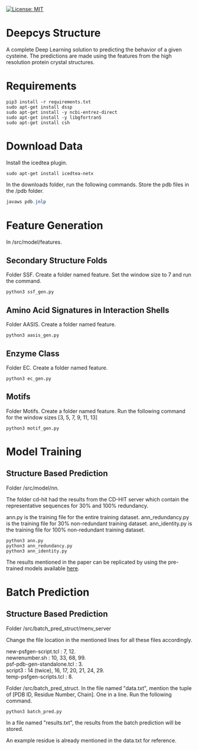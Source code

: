 [![License: MIT](https://img.shields.io/badge/License-MIT-yellow.svg)](https://opensource.org/licenses/MIT)

# Deepcys Structure
A complete Deep Learning solution to predicting the behavior of a given cysteine. The predictions are made using the features from the high resolution protein crystal structures.

# Requirements

```python3
pip3 install -r requirements.txt
sudo apt-get install dssp
sudo apt-get install -y ncbi-entrez-direct
sudo apt-get install -y libgfortran5
sudo apt-get install csh
```

# Download Data

Install the icedtea plugin.

```
sudo apt-get install icedtea-netx
```

In the downloads folder, run the following commands. Store the pdb files in the /pdb folder.

```java
javaws pdb.jnlp
```

# Feature Generation

In /src/model/features.

## Secondary Structure Folds

Folder SSF. 
Create a folder named feature.
Set the window size to 7 and run the command.

```python3
python3 ssf_gen.py
```

## Amino Acid Signatures in Interaction Shells

Folder AASIS. 
Create a folder named feature.

```python3
python3 aasis_gen.py
```

## Enzyme Class

Folder EC. 
Create a folder named feature.

```python3
python3 ec_gen.py
```

## Motifs

Folder Motifs. 
Create a folder named feature.
Run the following command for the window sizes [3, 5, 7, 9, 11, 13] 

```python3
python3 motif_gen.py
```

# Model Training

## Structure Based Prediction

Folder /src/model/nn.

The folder cd-hit had the results from the CD-HIT server which contain the representative sequences for 30% and 100% redundancy.

ann.py is the training file for the entire training dataset.
ann_redundancy.py is the training file for 30% non-redundant training dataset.
ann_identity.py is the training file for 100% non-redundant training dataset.

```python3
python3 ann.py
python3 ann_redundancy.py
python3 ann_identity.py
```

The results mentioned in the paper can be replicated by using the pre-trained models available [here](https://drive.google.com/drive/folders/1Hu_P80OheLdSDpRqPcECbdua1kTjv8Vx?usp=sharing).

# Batch Prediction

## Structure Based Prediction

Folder /src/batch_pred_struct/menv_server

Change the file location in the mentioned lines for all these files accordingly.

new-psfgen-script.tcl : 7, 12.  <br/>
newrenumber.sh : 10, 33, 68, 99.  <br/>
psf-pdb-gen-standalone.tcl : 3.  <br/>
script3 : 14 (twice), 16, 17, 20, 21, 24, 29.  <br/>
temp-psfgen-scripts.tcl : 8.  <br/>

Folder /src/batch_pred_struct.
In the file named "data.txt", mention the tuple of [PDB ID, Residue Number, Chain]. One in a line. Run the following command.

```python3
python3 batch_pred.py
```

In a file named "results.txt", the results from the batch prediction will be stored.

An example residue is already mentioned in the data.txt for reference. 

